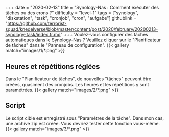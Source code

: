 +++
date = "2020-02-13"
title = "Synology-Nas : Comment exécuter des tâches ou des crons ?"
difficulty = "level-1"
tags = ["synology", "diskstation", "task", "cronjob", "cron", "aufgabe"]
githublink = "https://github.com/terrorist-squad/knedelverse/blob/master/content/post/2020/february/20200213-synology-task/index.fr.md"
+++
Voulez-vous configurer des tâches automatiques dans le Synology-Nas ? Veuillez cliquer sur le "Planificateur de tâches" dans le "Panneau de configuration".
{{< gallery match="images/1/*.png" >}}

## Heures et répétitions réglées
Dans le "Planificateur de tâches", de nouvelles "tâches" peuvent être créées, quasiment des cronjobs. Les heures et les répétitions y sont paramétrées.
{{< gallery match="images/2/*.png" >}}

## Script
Le script cible est enregistré sous "Paramètres de la tâche". Dans mon cas, une archive zip est créée. Vous devriez tester cette fonction vous-même.
{{< gallery match="images/3/*.png" >}}
